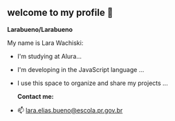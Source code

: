 ## welcome to my profile 🫶


**Larabueno/Larabueno** 

My name is Lara Wachiski:

- I'm studying at Alura...
- I'm developing in the JavaScript language ...
- I use this space to organize and share my projects ...


  **Contact me:**
- 📫 lara.elias.bueno@escola.pr.gov.br

